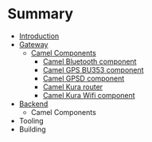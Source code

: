 # Summary

* [Introduction](README.md)
* [Gateway](gateway/index.md)
   * [Camel Components](gateway/camel_components/index.md)
       * [Camel Bluetooth component](gateway/camel_components/camel_bluetooth_component.md)
       * [Camel GPS BU353 component](gateway/camel_components/camel_gps_bu353_component.md)
       * [Camel GPSD component](gateway/camel_components/camel_gpsd_component.md)
       * [Camel Kura router](gateway/camel_components/camel_kura_router.md)
       * [Camel Kura Wifi component](gateway/camel_components/camel_kura_wifi_component.md)
* [Backend](backend/index.md)
   * Camel Components
* Tooling
* Building


